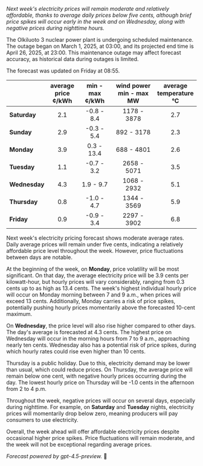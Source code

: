 *Next week's electricity prices will remain moderate and relatively affordable, thanks to average daily prices below five cents, although brief price spikes will occur early in the week and on Wednesday, along with negative prices during nighttime hours.*

The Olkiluoto 3 nuclear power plant is undergoing scheduled maintenance. The outage began on March 1, 2025, at 03:00, and its projected end time is April 26, 2025, at 23:00. This maintenance outage may affect forecast accuracy, as historical data during outages is limited.

The forecast was updated on Friday at 08:55.

|             | average<br>price<br>¢/kWh | min - max<br>¢/kWh | wind power<br>min - max<br>MW | average<br>temperature<br>°C |
|:------------|:-------------------------:|:------------------:|:-----------------------------:|:----------------------------:|
| **Saturday**   |            2.1            |    -0.8 - 8.4     |          1178 - 3878          |             2.7              |
| **Sunday**     |            2.9            |    -0.3 - 5.4     |           892 - 3178          |             2.3              |
| **Monday**     |            3.9            |     0.3 - 13.4    |           688 - 4801          |             2.6              |
| **Tuesday**    |            1.1            |    -0.7 - 3.2     |          2658 - 5071          |             3.5              |
| **Wednesday**  |            4.3            |     1.9 - 9.7     |          1068 - 2932          |             5.1              |
| **Thursday**   |            0.8            |    -1.0 - 4.7     |          1344 - 3569          |             5.9              |
| **Friday**     |            0.9            |    -0.9 - 3.4     |          2297 - 3902          |             6.8              |

Next week's electricity pricing forecast shows moderate average rates. Daily average prices will remain under five cents, indicating a relatively affordable price level throughout the week. However, price fluctuations between days are notable.

At the beginning of the week, on **Monday**, price volatility will be most significant. On that day, the average electricity price will be 3.9 cents per kilowatt-hour, but hourly prices will vary considerably, ranging from 0.3 cents up to as high as 13.4 cents. The week's highest individual hourly price will occur on Monday morning between 7 and 9 a.m., when prices will exceed 13 cents. Additionally, Monday carries a risk of price spikes, potentially pushing hourly prices momentarily above the forecasted 10-cent maximum.

On **Wednesday**, the price level will also rise higher compared to other days. The day's average is forecasted at 4.3 cents. The highest price on Wednesday will occur in the morning hours from 7 to 9 a.m., approaching nearly ten cents. Wednesday also has a potential risk of price spikes, during which hourly rates could rise even higher than 10 cents.

Thursday is a public holiday. Due to this, electricity demand may be lower than usual, which could reduce prices. On Thursday, the average price will remain below one cent, with negative hourly prices occurring during the day. The lowest hourly price on Thursday will be -1.0 cents in the afternoon from 2 to 4 p.m.

Throughout the week, negative prices will occur on several days, especially during nighttime. For example, on **Saturday** and **Tuesday** nights, electricity prices will momentarily drop below zero, meaning producers will pay consumers to use electricity.

Overall, the week ahead will offer affordable electricity prices despite occasional higher price spikes. Price fluctuations will remain moderate, and the week will not be exceptional regarding average prices.

*Forecast powered by gpt-4.5-preview.* 🔌
